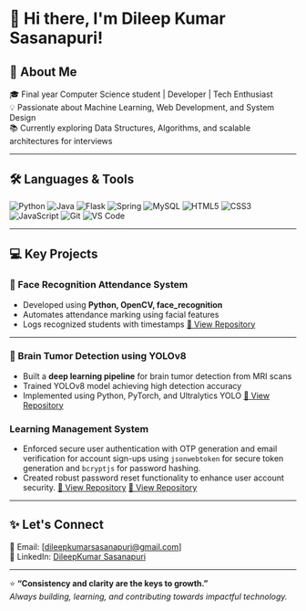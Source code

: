 # 👋 Hi there, I'm Dileep Kumar Sasanapuri!



## 🚀 About Me
🎓 Final year Computer Science student | Developer | Tech Enthusiast  
💡 Passionate about Machine Learning, Web Development, and System Design  
📚 Currently exploring Data Structures, Algorithms, and scalable architectures for interviews

---

## 🛠️ Languages & Tools
![Python](https://img.shields.io/badge/-Python-3776AB?style=flat&logo=python&logoColor=white)
![Java](https://img.shields.io/badge/-Java-007396?style=flat&logo=java&logoColor=white)
![Flask](https://img.shields.io/badge/-Flask-000000?style=flat&logo=flask)
![Spring](https://img.shields.io/badge/-Spring%20Boot-6DB33F?style=flat&logo=spring-boot&logoColor=white)
![MySQL](https://img.shields.io/badge/-MySQL-4479A1?style=flat&logo=mysql&logoColor=white)
![HTML5](https://img.shields.io/badge/-HTML5-E34F26?style=flat&logo=html5&logoColor=white)
![CSS3](https://img.shields.io/badge/-CSS3-1572B6?style=flat&logo=css3&logoColor=white)
![JavaScript](https://img.shields.io/badge/-JavaScript-F7DF1E?style=flat&logo=javascript&logoColor=black)
![Git](https://img.shields.io/badge/-Git-F05032?style=flat&logo=git&logoColor=white)
![VS Code](https://img.shields.io/badge/-VS%20Code-007ACC?style=flat&logo=visual-studio-code&logoColor=white)

---

## 💻 Key Projects

### 🔬 Face Recognition Attendance System
- Developed using **Python, OpenCV, face_recognition**
- Automates attendance marking using facial features
- Logs recognized students with timestamps
[🔗 View Repository](https://github.com/dileepkumarsasanapuri/Face_Recognition_Attendance)

---

### 🧠 Brain Tumor Detection using YOLOv8
- Built a **deep learning pipeline** for brain tumor detection from MRI scans
- Trained YOLOv8 model achieving high detection accuracy
- Implemented using Python, PyTorch, and Ultralytics YOLO
[🔗 View Repository](https://github.com/dileepkumarsasanapuri/Brain_Tumor_Detection_YOLOv8)

### Learning Management System 
- Enforced secure user authentication with OTP generation and email verification for account sign-ups using 
`jsonwebtoken` for secure token generation and `bcryptjs` for password hashing. 
- Created robust password reset functionality to enhance user account security. 
[🔗 View Repository](https://github.com/dileepkumarsasanapuri/eduvibe_frontend)
[🔗 View Repository](https://github.com/dileepkumarsasanapuri/eduvibe_server)
---

## ✨ Let's Connect
📧 Email: [dileepkumarsasanapuri@gmail.com]  
💼 LinkedIn: [DileepKumar Sasanapuri](https://www.linkedin.com/in/dileep-kumar-65933825b/)  


---

⭐️ **“Consistency and clarity are the keys to growth.”**  
*Always building, learning, and contributing towards impactful technology.*

